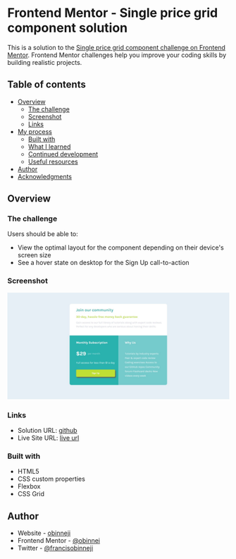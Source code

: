 # Frontend Mentor - Single price grid component solution

This is a solution to the [Single price grid component challenge on Frontend Mentor](https://www.frontendmentor.io/challenges/single-price-grid-component-5ce41129d0ff452fec5abbbc). Frontend Mentor challenges help you improve your coding skills by building realistic projects. 

## Table of contents

- [Overview](#overview)
  - [The challenge](#the-challenge)
  - [Screenshot](#screenshot)
  - [Links](#links)
- [My process](#my-process)
  - [Built with](#built-with)
  - [What I learned](#what-i-learned)
  - [Continued development](#continued-development)
  - [Useful resources](#useful-resources)
- [Author](#author)
- [Acknowledgments](#acknowledgments)


## Overview

### The challenge

Users should be able to:

- View the optimal layout for the component depending on their device's screen size
- See a hover state on desktop for the Sign Up call-to-action

### Screenshot

![](./screenshot.png)



### Links

- Solution URL: [github](https://github.com/obinneji/single-price-grid-component-master)
- Live Site URL: [live url](https://obinneji.github.io/single-price-grid-component-master/)



### Built with

-  HTML5
- CSS custom properties
- Flexbox
- CSS Grid

## Author

- Website - [obinneji](https://www.github.com/obinneji)
- Frontend Mentor - [@obinnei](https://www.frontendmentor.io/profile/obinneji)
- Twitter - [@francisobinneji](https://www.twitter.com/francisobinneji)


